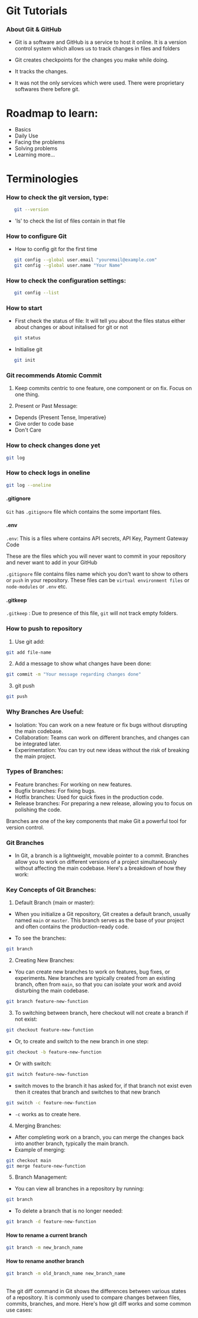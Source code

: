 # Git Tutorials

### About Git & GitHub

- Git is a software and GitHub is a service to host it online. It is a version control system which allows us to track changes in files and folders

- Git creates checkpoints for the changes you make while doing.
- It tracks the changes.

- It was not the only services which were used. There were proprietary softwares there before git.

# Roadmap to learn:
- Basics
- Daily Use
- Facing the problems
- Solving problems
- Learning more...

# Terminologies
### How to check the git version, type:
```bash
   git --version
   ```

- 'ls' to check the list of files contain in that file

### How to configure Git
- How to config git for the first time

```bash
   git config --global user.email "youremail@example.com"
   git config --global user.name "Your Name"
   ```

### How to check the configuration settings:
```bash
   git config --list
   ```

### How to start
- First check the status of file: It will tell you about the files status either about changes or about initalised for git or not
```bash
   git status
   ```

- Initialise git
```bash
   git init
   ```

### Git recommends Atomic Commit
1. Keep commits centric to one feature, one component or on fix. Focus on one thing.

2. Present or Past Message:
- Depends {Present Tense, Imperative}
- Give order to code base
- Don't Care

### How to check changes done yet
```bash
git log
```

### How to check logs in oneline
```bash
git log --oneline
```

#### .gitignore
`Git` has `.gitignore` file which contains the some important files.

#### .env
`.env`: This is a files where contains API secrets, API Key, Payment Gateway Code

These are the files which you will never want to commit in your repository and never want to add in your GitHub

`.gitignore` file contains files name which you don't want to show to others or `push` in your repository. These files can be `virtual environment files` or `node-modules` or `.env` etc.

#### .gitkeep
`.gitkeep` : Due to presence of this file, `git` will not track empty folders.

### How to push to repository
1. Use git add:  
```bash
git add file-name
```
2. Add a message to show what changes have been done:
```bash
git commit -m "Your message regarding changes done"
```
3. git push
```bash
git push
```

### Why Branches Are Useful:
- Isolation: You can work on a new feature or fix bugs without disrupting the main codebase.
- Collaboration: Teams can work on different branches, and changes can be integrated later.
- Experimentation: You can try out new ideas without the risk of breaking the main project.

### Types of Branches:

- Feature branches: For working on new features. 
- Bugfix branches: For fixing bugs.
- Hotfix branches: Used for quick fixes in the production code.
- Release branches: For preparing a new release, allowing you to focus on polishing the code.

Branches are one of the key components that make Git a powerful tool for version control.

### Git Branches
- In Git, a branch is a lightweight, movable pointer to a commit. Branches allow you to work on different versions of a project simultaneously without affecting the main codebase. Here's a breakdown of how they work:

### Key Concepts of Git Branches:

1. Default Branch (main or master):
- When you initialize a Git repository, Git creates a default branch, usually named `main` or `master`. This branch serves as the base of your project and often contains the production-ready code.

- To see the branches:
```bash
git branch
```

2. Creating New Branches:

- You can create new branches to work on features, bug fixes, or experiments. New branches are typically created from an existing branch, often from `main`, so that you can isolate your work and avoid disturbing the main codebase.

```bash
git branch feature-new-function
```
3. To switching between branch, here checkout will not create a branch if not exist:
```bash
git checkout feature-new-function
```


- Or, to create and switch to the new branch in one step:
```bash
git checkout -b feature-new-function
```
- Or with switch:
```bash
git switch feature-new-function
```
- switch moves to the branch it has asked for, if that branch not exist even then it creates that branch and switches to that new branch

```bash
git switch -c feature-new-function
```
- `-c` works as to create here.

4. Merging Branches:

- After completing work on a branch, you can merge the changes back into another branch, typically the main branch.
- Example of merging:
```bash
git checkout main
git merge feature-new-function
```
5. Branch Management:

- You can view all branches in a repository by running:
```bash
git branch
```
- To delete a branch that is no longer needed:
```bash
git branch -d feature-new-function
```
#### How to rename a current branch
```bash
git branch -m new_branch_name
```

#### How to rename another branch
```bash
git branch -m old_branch_name new_branch_name
```

<br>
The git diff command in Git shows the differences between various states of a repository. It is commonly used to compare changes between files, commits, branches, and more. Here's how git diff works and some common use cases:

